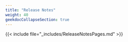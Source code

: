 ```yaml
---
title: "Release Notes"
weight: 40
geekdocCollapseSection: true
---
```


{{< include file="_includes/ReleaseNotesPages.md" >}}